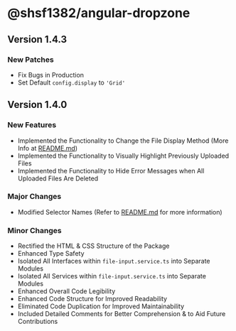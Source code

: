 # @shsf1382/angular-dropzone

## Version 1.4.3

### New Patches

- Fix Bugs in Production
- Set Default `config.display` to `'Grid'`

## Version 1.4.0

### New Features

- Implemented the Functionality to Change the File Display Method (More Info at [README.md](/projects/file-input/README.md))
- Implemented the Functionality to Visually Highlight Previously Uploaded Files
- Implemented the Functionality to Hide Error Messages when All Uploaded Files Are Deleted

### Major Changes

- Modified Selector Names (Refer to [README.md](/projects/file-input/README.md) for more information)

### Minor Changes

- Rectified the HTML & CSS Structure of the Package
- Enhanced Type Safety
- Isolated All Interfaces within `file-input.service.ts` into Separate Modules
- Isolated All Services within `file-input.service.ts` into Separate Modules
- Enhanced Overall Code Legibility
- Enhanced Code Structure for Improved Readability
- Eliminated Code Duplication for Improved Maintainability
- Included Detailed Comments for Better Comprehension & to Aid Future Contributions
